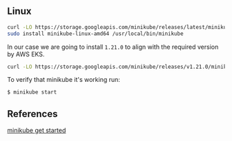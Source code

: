 
## Linux

```bash
curl -LO https://storage.googleapis.com/minikube/releases/latest/minikube-linux-amd64
sudo install minikube-linux-amd64 /usr/local/bin/minikube
```

In our case we are going to install `1.21.0` to align with the required version by AWS EKS.

```bash
curl -LO https://storage.googleapis.com/minikube/releases/v1.21.0/minikube-linux-amd64
```

To verify that minikube it's working run:

```bash
$ minikube start
```

## References

[minikube get started](https://minikube.sigs.k8s.io/docs/start/)
